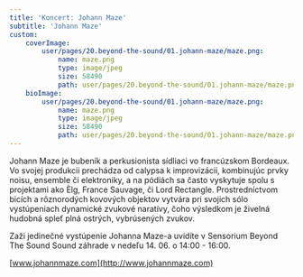 ```yaml
---
title: 'Koncert: Johann Maze'
subtitle: 'Johann Maze'
custom:
    coverImage:
        user/pages/20.beyond-the-sound/01.johann-maze/maze.png:
            name: maze.png
            type: image/jpeg
            size: 58490
            path: user/pages/20.beyond-the-sound/01.johann-maze/maze.png
    bioImage:
        user/pages/20.beyond-the-sound/01.johann-maze/maze.png:
            name: maze.png
            type: image/jpeg
            size: 58490
            path: user/pages/20.beyond-the-sound/01.johann-maze/maze.png
---
```


Johann Maze je bubeník a perkusionista sídliaci vo francúzskom Bordeaux. Vo svojej produkcii prechádza od calypsa k improvizácii, kombinujúc prvky noisu, ensemble či elektroniky, a na pódiách sa často vyskytuje spolu s projektami ako Èlg, France Sauvage, či Lord Rectangle. Prostredníctvom bicích a rôznorodých kovových objektov vytvára pri svojich sólo vystúpeniach dynamické zvukové naratívy, čoho výsledkom je živelná hudobná spleť plná ostrých, vybrúsených zvukov.

Zaži jedinečné vystúpenie Johanna Maze-a uvidíte v Sensorium Beyond The Sound Sound záhrade v nedeľu 14. 06. o 14:00 - 16:00.

[www.johannmaze.com](http://www.johannmaze.com)
